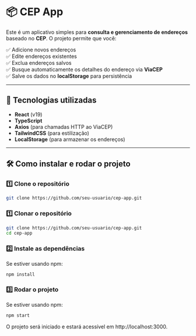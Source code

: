 # 📦 CEP App

Este é um aplicativo simples para **consulta e gerenciamento de endereços** baseado no **CEP**. O projeto permite que você:

✅ Adicione novos endereços  
✅ Edite endereços existentes  
✅ Exclua endereços salvos  
✅ Busque automaticamente os detalhes do endereço via **ViaCEP**  
✅ Salve os dados no **localStorage** para persistência  

---

## 🚀 **Tecnologias utilizadas**
- **React** (v19)
- **TypeScript**
- **Axios** (para chamadas HTTP ao ViaCEP)
- **TailwindCSS** (para estilização)
- **LocalStorage** (para armazenar os endereços)

---

## 🛠 **Como instalar e rodar o projeto**

### 1️⃣ **Clone o repositório**
```bash
git clone https://github.com/seu-usuario/cep-app.git
```

### 1️⃣ Clonar o repositório
```bash
git clone https://github.com/seu-usuario/cep-app.git
cd cep-app
```

### 2️⃣ Instale as dependências

Se estiver usando npm:

```bash
npm install
```

### 3️⃣ Rodar o projeto

Se estiver usando npm:

```bash
npm start
```
O projeto será iniciado e estará acessível em http://localhost:3000.

